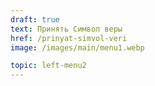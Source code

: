 ```yaml
---
draft: true
text: Принять Символ веры
href: /prinyat-simvol-veri
image: /images/main/menu1.webp

topic: left-menu2
---
```


